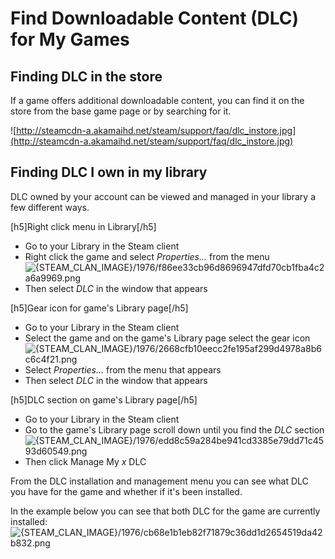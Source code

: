 # Find Downloadable Content (DLC) for My Games

## Finding DLC in the store
If a game offers additional downloadable content, you can find it on the store from the base game page or by searching for it.  
  
![http://steamcdn-a.akamaihd.net/steam/support/faq/dlc_instore.jpg](http://steamcdn-a.akamaihd.net/steam/support/faq/dlc_instore.jpg)  
  
## Finding DLC I own in my library
DLC owned by your account can be viewed and managed in your library a few different ways.   
  
[h5]Right click menu in Library[/h5]  

* Go to your Library in the Steam client
* Right click the game and select *Properties...* from the menu  
![{STEAM_CLAN_IMAGE}/1976/f86ee33cb96d8696947dfd70cb1fba4c2a6a9969.png]({STEAM_CLAN_IMAGE}/1976/f86ee33cb96d8696947dfd70cb1fba4c2a6a9969.png)
* Then select *DLC* in the window that appears

  
  
[h5]Gear icon for game's Library page[/h5]  

* Go to your Library in the Steam client
* Select the game and on the game's Library page select the gear icon  
![{STEAM_CLAN_IMAGE}/1976/2668cfb10eecc2fe195af299d4978a8b6c6c4f21.png]({STEAM_CLAN_IMAGE}/1976/2668cfb10eecc2fe195af299d4978a8b6c6c4f21.png)
* Select *Properties...* from the menu that appears
* Then select *DLC* in the window that appears

  
  
[h5]DLC section on game's Library page[/h5]  

* Go to your Library in the Steam client
* Go to the game's Library page scroll down until you find the *DLC* section  
![{STEAM_CLAN_IMAGE}/1976/edd8c59a284be941cd3385e79dd71c4593d60549.png]({STEAM_CLAN_IMAGE}/1976/edd8c59a284be941cd3385e79dd71c4593d60549.png)
* Then click Manage My *x* DLC

  
  
From the DLC installation and management menu you can see what DLC you have for the game and whether if it's been installed.   
  
In the example below you can see that both DLC for the game are currently installed:  
![{STEAM_CLAN_IMAGE}/1976/cb68e1b1eb82f71879c36dd1d2654519da42b832.png]({STEAM_CLAN_IMAGE}/1976/cb68e1b1eb82f71879c36dd1d2654519da42b832.png)  
  
